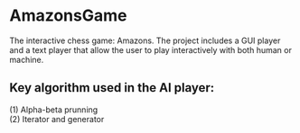 # AmazonsGame
The interactive chess game: Amazons. 
The project includes a GUI player and a text player that allow the user to play interactively with both human or machine.
## Key **algorithm** used in the AI player: 
(1) Alpha-beta prunning  
(2) Iterator and generator  

